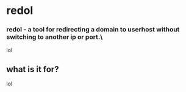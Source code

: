 # redol
### redol - a tool for redirecting a domain to userhost without switching to another ip or port.\
lol
## what is it for?
lol

